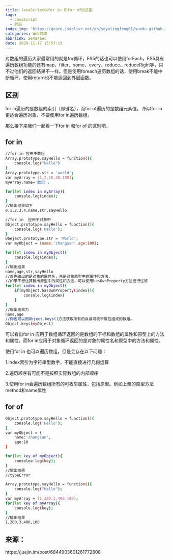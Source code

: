 ```yaml
---
title: JavaScript中for in 和for of的区别
tags:
  - JavaScript
  - 代码
index_img: 'https://gcore.jsdelivr.net/gh/yeyulingfeng01/yuedu.github.io/hexo/20201117b.jpg'
categories: Web前端
abbrlink: 2e4a4aec
date: 2020-11-17 15:57:13
---
```


对数组的遍历大家最常用的就是for循环，ES5的话也可以使用forEach，ES5具有遍历数组功能的还有map、filter、some、every、reduce、reduceRight等，只不过他们的返回结果不一样。但是使用foreach遍历数组的话，使用break不能中断循环，使用return也不能返回到外层函数。

## 区别

for in遍历的是数组的索引（即键名），而for of遍历的是数组元素值。 所以for in更适合遍历对象，不要使用for in遍历数组。

那么接下来我们一起看一下for in 和for of 的区别吧。

## for in

``` bash
//for in 应用于数组
Array.prototype.sayHello = function(){
    console.log("Hello")
}
Array.prototype.str = 'world';
var myArray = [1,2,10,30,100];
myArray.name='数组';

for(let index in myArray){
    console.log(index);
}
//输出结果如下
0,1,2,3,4,name,str,sayHello

//for in  应用于对象中
Object.prototype.sayHello = function(){
    console.log('Hello');
}
Obeject.prototype.str = 'World';
var myObject = {name:'zhangsan',age:100};

for(let index in myObject){
    console.log(index);
}
//输出结果
name,age,str,sayHello
//首先输出的是对象的属性名，再是对象原型中的属性和方法，
//如果不想让其输出原型中的属性和方法，可以使用hasOwnProperty方法进行过滤
for(let index in myObject){
    if(myObject.hasOwnProperty(index)){
        console.log(index)
    }
}
//输出结果为
name,age
//你也可以用Object.keys()方法获取所有的自身可枚举属性组成的数组。
Object.keys(myObject)
```

可以看出for in 应用于数组循环返回的是数组的下标和数组的属性和原型上的方法和属性，而for in应用于对象循环返回的是对象的属性名和原型中的方法和属性。

使用for in 也可以遍历数组，但是会存在以下问题：

1.index索引为字符串型数字，不能直接进行几何运算

2.遍历顺序有可能不是按照实际数组的内部顺序

3.使用for in会遍历数组所有的可枚举属性，包括原型。例如上栗的原型方法method和name属性

## for of 

``` bash
Object.prototype.sayHello = function(){
    console.log('Hello');
}
var myObject = {
    name:'zhangsan',
    age:10
}

for(let key of myObject){
    consoloe.log(key);
}
//输出结果
//typeError

Array.prototype.sayHello = function(){
    console.log("Hello");
}
var myArray = [1,200,3,400,100];
for(let key of myArray){
    console.log(key);
}
//输出结果
1,200,3,400,100
```

## 来源：

<p class="note note-primary">https://juejin.im/post/6844903601261772808</p>

